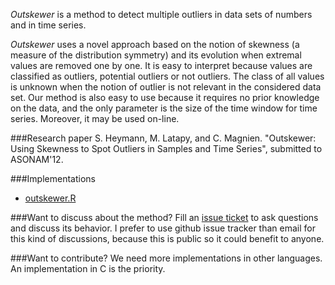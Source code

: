 *Outskewer* is a method to detect multiple outliers in data sets of numbers and in time series.

*Outskewer* uses a novel approach based on the notion of skewness (a measure of the distribution symmetry) and its evolution when extremal values are removed one by one. It is easy to interpret because values are classified as outliers, potential outliers or not outliers. The class of all values is unknown when the notion of outlier is not relevant in the considered data set. Our method is also easy to use because it requires no prior knowledge on the data, and the only parameter is the size of the time window for time series. Moreover, it may be used on-line.

###Research paper
S. Heymann, M. Latapy, and C. Magnien. "Outskewer: Using Skewness to Spot Outliers in Samples and Time Series", submitted to ASONAM'12.

###Implementations
* [outskewer.R](https://github.com/sheymann/outskewer.r)

###Want to discuss about the method?
Fill an [issue ticket](https://github.com/sheymann/outskewer/issues) to ask questions and discuss its behavior. I prefer to use github issue tracker than email for this kind of discussions, because this is public so it could benefit to anyone.

###Want to contribute?
We need more implementations in other languages. An implementation in C is the priority.